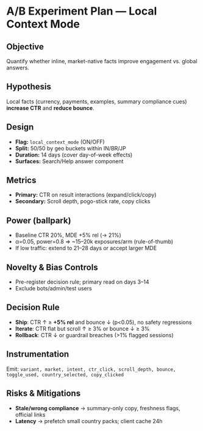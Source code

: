 # A/B Experiment Plan — Local Context Mode

## Objective
Quantify whether inline, market-native facts improve engagement vs. global answers.

## Hypothesis
Local facts (currency, payments, examples, summary compliance cues) **increase CTR** and **reduce bounce**.

## Design
- **Flag:** `local_context_mode` (ON/OFF)
- **Split:** 50/50 by geo buckets within IN/BR/JP
- **Duration:** 14 days (cover day-of-week effects)
- **Surfaces:** Search/Help answer component

## Metrics
- **Primary:** CTR on result interactions (expand/click/copy)
- **Secondary:** Scroll depth, pogo-stick rate, copy clicks

## Power (ballpark)
- Baseline CTR 20%, MDE +5% rel (→ 21%)
- α=0.05, power=0.8 ⇒ ~15–20k exposures/arm (rule-of-thumb)
- If low traffic: extend to 21–28 days or accept larger MDE

## Novelty & Bias Controls
- Pre-register decision rule; primary read on days 3–14
- Exclude bots/admin/test users

## Decision Rule
- **Ship**: CTR ↑ ≥ **+5% rel** and bounce ↓ (p<0.05), no safety regressions
- **Iterate**: CTR flat but scroll ↑ ≥ 3% or bounce ↓ ≥ 3%
- **Rollback**: CTR ↓ or guardrail breaches (>1% flagged sessions)

## Instrumentation
Emit: `variant, market, intent, ctr_click, scroll_depth, bounce, toggle_used, country_selected, copy_clicked`

## Risks & Mitigations
- **Stale/wrong compliance** → summary-only copy, freshness flags, official links
- **Latency** → prefetch small country packs; client cache 24h
